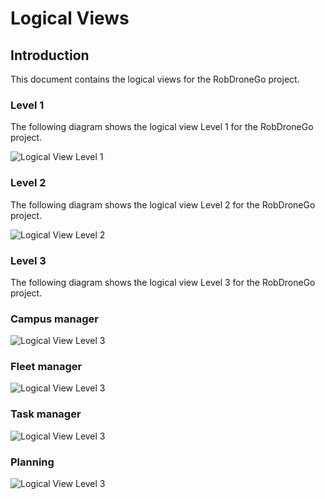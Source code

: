 # Logical Views #

## Introduction ##
This document contains the logical views for the RobDroneGo project.


### Level 1 ###
The following diagram shows the logical view Level 1 for the RobDroneGo project.

![Logical View Level 1](./VistaLógica/N1-VL.drawio.png)


### Level 2 ###
The following diagram shows the logical view Level 2 for the RobDroneGo project.

![Logical View Level 2](./VistaLógica/N2-VL.drawio.png)


### Level 3 ###
The following diagram shows the logical view Level 3 for the RobDroneGo project.

### Campus manager ###
![Logical View Level 3](./VistaLógica/N3-VLCampus.drawio.png)

### Fleet manager ###
![Logical View Level 3](./VistaLógica/N3-VLFleet.drawio.png)

### Task manager ###
![Logical View Level 3](./VistaLógica/N3-VLTask.drawio.png)

### Planning ###
![Logical View Level 3](./VistaLógica/N3-VLPlanning.drawio.png)

